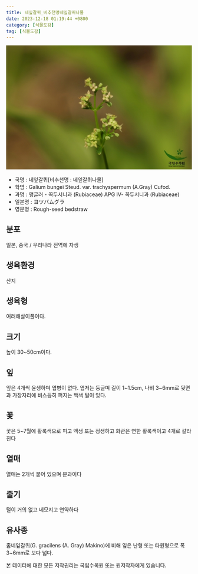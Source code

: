 ```yaml
---
title: 네잎갈퀴_비추천명네잎갈퀴나물
date: 2023-12-18 01:19:44 +0800
category: [식물도감]
tag: [식물도감]
---
```




![네잎갈퀴[비추천명 : 네잎갈퀴나물]](/assets/img/fileUpload/plants/basic/Rubiaceae/Galium/12347/12347_2_th2.jpg)
- 국명 : 네잎갈퀴[비추천명 : 네잎갈퀴나물]
- 학명 : Galium bungei Steud. var. trachyspermum (A.Gray) Cufod.
- 과명 : 앵글러 - 꼭두서니과 (Rubiaceae) APG Ⅳ- 꼭두서니과 (Rubiaceae)
- 일본명 : ヨツバムグラ
- 영문명 : Rough-seed bedstraw


## 분포
일본, 중국 / 우리나라 전역에 자생
## 생육환경
산지
## 생육형
여러해살이풀이다.
## 크기
높이 30~50cm이다.
## 잎
잎은 4개씩 윤생하며 엽병이 없다. 엽저는 둥글며 길이 1~1.5cm, 나비 3~6mm로 뒷면과 가장자리에 비스듬히 퍼지는 백색 털이 있다.
## 꽃
꽃은 5~7월에 황록색으로 피고 액생 또는 정생하고 화관은 연한 황록색이고 4개로 갈라진다
## 열매
열매는 2개씩 붙어 있으며 분과이다
## 줄기
털이 거의 없고 네모지고 연약하다
## 유사종
좀네잎갈퀴(G. gracilens (A. Gray) Makino)에 비해 잎은 난형 또는 타원형으로 폭 3~6mm로 보다 넓다.






본 데이터에 대한 모든 저작권리는 국립수목원 또는 원저작자에게 있습니다.
